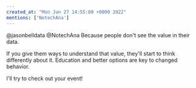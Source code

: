 ```yaml
---
created_at: "Mon Jun 27 14:55:00 +0000 2022"
mentions: ['NotechAna']
---
```


@jasonbelldata @NotechAna Because people don't see the value in their data. 

If you give them ways to understand that value, they'll start to think differently about it. Education and better options are key to changed behavior.

I'll try to check out your event!